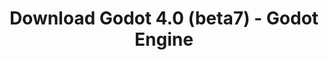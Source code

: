 ---
# Generated by /tools/generators/src/download_archive_generator !!! do not edit by hand !!!
title: 'Download Godot 4.0 (beta7) - Godot Engine'
type: 'download/archive'
name: '4.0'
flavor: 'beta7'
release_date: '2022-12-01T03:00:00-00:00'
release_notes: 'article/dev-snapshot-godot-4-0-beta-7/'
primaryPlatforms:
  - 'android.apk'
  - 'linux.64'
  - 'macos.universal'
  - 'windows.64'
  - 'web'
  - 'templates'
links:
  android.apk:
    name: 'android.apk'
    title: 'Android'
    caption: 'APK Universal (ARM64 + ARMv7 + x86_64 + x86)'
    tags:
      - 'APK download'
      - 'ARM64/v7'
      - 'x86 (64 & 32 bit)'
    hosts:
      github_builds:
        regular: 'https://github.com/godotengine/godot-builds/releases/download/4.0-beta7/Godot_v4.0-beta7_android_editor.apk'
        mono: '#'
      github:
        regular: 'https://github.com/godotengine/godot/releases/download/4.0-beta7/Godot_v4.0-beta7_android_editor.apk'
        mono: '#'
  linux.64:
    name: 'linux.64'
    title: 'Linux'
    caption: 'Padrão (x86_64)'
    tags:
      - '64 bit'
    hosts:
      github_builds:
        regular: 'https://github.com/godotengine/godot-builds/releases/download/4.0-beta7/Godot_v4.0-beta7_linux.x86_64.zip'
        mono: 'https://github.com/godotengine/godot-builds/releases/download/4.0-beta7/Godot_v4.0-beta7_mono_linux_x86_64.zip'
      github:
        regular: 'https://github.com/godotengine/godot/releases/download/4.0-beta7/Godot_v4.0-beta7_linux.x86_64.zip'
        mono: 'https://github.com/godotengine/godot/releases/download/4.0-beta7/Godot_v4.0-beta7_mono_linux_x86_64.zip'
  macos.universal:
    name: 'macos.universal'
    title: 'macOS'
    caption: 'Universal (x86_64 + Silício da Apple)'
    tags:
      - 'Intel/Apple Silicon'
      - '64 bit'
    hosts:
      github_builds:
        regular: 'https://github.com/godotengine/godot-builds/releases/download/4.0-beta7/Godot_v4.0-beta7_macos.universal.zip'
        mono: 'https://github.com/godotengine/godot-builds/releases/download/4.0-beta7/Godot_v4.0-beta7_mono_macos.universal.zip'
      github:
        regular: 'https://github.com/godotengine/godot/releases/download/4.0-beta7/Godot_v4.0-beta7_macos.universal.zip'
        mono: 'https://github.com/godotengine/godot/releases/download/4.0-beta7/Godot_v4.0-beta7_mono_macos.universal.zip'
  windows.64:
    name: 'windows.64'
    title: 'Windows'
    caption: 'Padrão (x86_64)'
    tags:
      - '64 bit'
    hosts:
      github_builds:
        regular: 'https://github.com/godotengine/godot-builds/releases/download/4.0-beta7/Godot_v4.0-beta7_win64.exe.zip'
        mono: 'https://github.com/godotengine/godot-builds/releases/download/4.0-beta7/Godot_v4.0-beta7_mono_win64.zip'
      github:
        regular: 'https://github.com/godotengine/godot/releases/download/4.0-beta7/Godot_v4.0-beta7_win64.exe.zip'
        mono: 'https://github.com/godotengine/godot/releases/download/4.0-beta7/Godot_v4.0-beta7_mono_win64.zip'
  web:
    name: 'web'
    title: 'Editor Web'
    caption: ''
    tags:
      - 'Self-hosted'
      - 'Cross-platform'
    hosts:
      github_builds:
        regular: 'https://github.com/godotengine/godot-builds/releases/download/4.0-beta7/Godot_v4.0-beta7_web_editor.zip'
        mono: '#'
      github:
        regular: 'https://github.com/godotengine/godot/releases/download/4.0-beta7/Godot_v4.0-beta7_web_editor.zip'
        mono: '#'
  linux.arm64:
    name: 'linux.arm64'
    title: 'Linux'
    caption: 'Padrão (ARM64)'
    tags:
      - 'ARM64'
      - '64 bit'
    hosts:
      github_builds:
        regular: 'https://github.com/godotengine/godot-builds/releases/download/4.0-beta7/Godot_v4.0-beta7_linux.arm64.zip'
        mono: 'https://github.com/godotengine/godot-builds/releases/download/4.0-beta7/Godot_v4.0-beta7_mono_linux_arm64.zip'
      github:
        regular: 'https://github.com/godotengine/godot/releases/download/4.0-beta7/Godot_v4.0-beta7_linux.arm64.zip'
        mono: 'https://github.com/godotengine/godot/releases/download/4.0-beta7/Godot_v4.0-beta7_mono_linux_arm64.zip'
  linux.32:
    name: 'linux.32'
    title: 'Linux'
    caption: 'Padrão (x86)'
    tags:
      - '32 bit'
    hosts:
      github_builds:
        regular: 'https://github.com/godotengine/godot-builds/releases/download/4.0-beta7/Godot_v4.0-beta7_linux.x86_32.zip'
        mono: 'https://github.com/godotengine/godot-builds/releases/download/4.0-beta7/Godot_v4.0-beta7_mono_linux_x86_32.zip'
      github:
        regular: 'https://github.com/godotengine/godot/releases/download/4.0-beta7/Godot_v4.0-beta7_linux.x86_32.zip'
        mono: 'https://github.com/godotengine/godot/releases/download/4.0-beta7/Godot_v4.0-beta7_mono_linux_x86_32.zip'
  linux.arm32:
    name: 'linux.arm32'
    title: 'Linux'
    caption: 'Padrão (ARM32)'
    tags:
      - 'ARM32'
      - '32 bit'
    hosts:
      github_builds:
        regular: 'https://github.com/godotengine/godot-builds/releases/download/4.0-beta7/Godot_v4.0-beta7_linux.arm32.zip'
        mono: 'https://github.com/godotengine/godot-builds/releases/download/4.0-beta7/Godot_v4.0-beta7_mono_linux_arm32.zip'
      github:
        regular: 'https://github.com/godotengine/godot/releases/download/4.0-beta7/Godot_v4.0-beta7_linux.arm32.zip'
        mono: 'https://github.com/godotengine/godot/releases/download/4.0-beta7/Godot_v4.0-beta7_mono_linux_arm32.zip'
  windows.32:
    name: 'windows.32'
    title: 'Windows'
    caption: 'Padrão (x86)'
    tags:
      - '32 bit'
    hosts:
      github_builds:
        regular: 'https://github.com/godotengine/godot-builds/releases/download/4.0-beta7/Godot_v4.0-beta7_win32.exe.zip'
        mono: 'https://github.com/godotengine/godot-builds/releases/download/4.0-beta7/Godot_v4.0-beta7_mono_win32.zip'
      github:
        regular: 'https://github.com/godotengine/godot/releases/download/4.0-beta7/Godot_v4.0-beta7_win32.exe.zip'
        mono: 'https://github.com/godotengine/godot/releases/download/4.0-beta7/Godot_v4.0-beta7_mono_win32.zip'
  aar_library:
    name: 'aar_library'
    title: 'Biblioteca de AAR'
    caption: ''
    tags:
      - 'Android plugins'
      - 'Java'
      - 'Kotlin'
    hosts:
      github_builds:
        regular: 'https://github.com/godotengine/godot-builds/releases/download/4.0-beta7/godot-lib.4.0.beta7.template_release.aar'
        mono: '#'
      github:
        regular: 'https://github.com/godotengine/godot/releases/download/4.0-beta7/godot-lib.4.0.beta7.template_release.aar'
        mono: '#'
  templates:
    name: 'templates'
    title: 'Modelos de exportação'
    caption: ''
    tags:
      - 'Utilizado para exportar os seus jogos para todas as plataformas suportadas'
    hosts:
      github_builds:
        regular: 'https://github.com/godotengine/godot-builds/releases/download/4.0-beta7/Godot_v4.0-beta7_export_templates.tpz'
        mono: 'https://github.com/godotengine/godot-builds/releases/download/4.0-beta7/Godot_v4.0-beta7_mono_export_templates.tpz'
      github:
        regular: 'https://github.com/godotengine/godot/releases/download/4.0-beta7/Godot_v4.0-beta7_export_templates.tpz'
        mono: 'https://github.com/godotengine/godot/releases/download/4.0-beta7/Godot_v4.0-beta7_mono_export_templates.tpz'
---